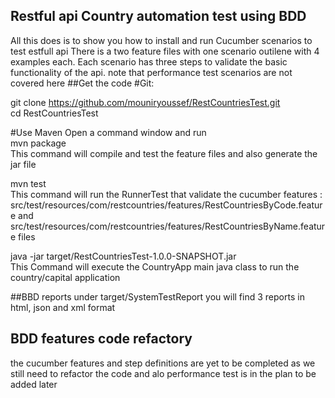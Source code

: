 ## Restful api Country automation test using BDD
All this does is to show you how to install and run Cucumber scenarios to test estfull api
There is a two feature files with one scenario outilene with 4 examples each. Each scenario has three steps to validate the basic functionality of the api. note that performance test scenarios are not covered here
##Get the code
#Git:

git clone https://github.com/mouniryoussef/RestCountriesTest.git  
cd RestCountriesTest

#Use Maven
Open a command window and run  
mvn package  
This command will compile and test the feature files and also generate the jar file  

mvn test  
This command will run the RunnerTest that validate the cucumber features : src/test/resources/com/restcountries/features/RestCountriesByCode.feature and src/test/resources/com/restcountries/features/RestCountriesByName.feature files    

java -jar target/RestCountriesTest-1.0.0-SNAPSHOT.jar  
This Command will execute the CountryApp main java class to run the country/capital application  

##BBD reports
under target/SystemTestReport you will find 3 reports in html, json and xml format  

## BDD features code refactory
the cucumber features and step definitions are yet to be completed as we still need to refactor the code and alo performance test is in the plan to be added later
